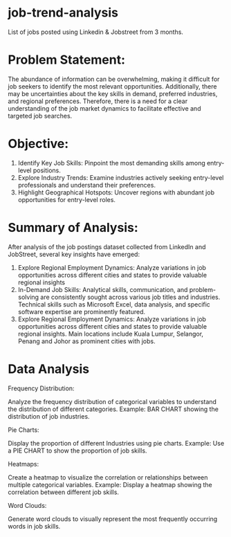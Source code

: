 # job-trend-analysis

List of jobs posted using Linkedin & Jobstreet from 3 months.

# Problem Statement:

The abundance of information can be overwhelming, making it difficult for job seekers to identify the most relevant opportunities. Additionally, there may be uncertainties about the key skills in demand, preferred industries, and regional preferences. Therefore, there is a need for a clear understanding of the job market dynamics to facilitate effective and targeted job searches.

# Objective:

1. Identify Key Job Skills: Pinpoint the most demanding skills among entry-level positions.
2. Explore Industry Trends: Examine industries actively seeking entry-level professionals and understand their preferences.
3. Highlight Geographical Hotspots: Uncover regions with abundant job opportunities for entry-level roles.

# Summary of Analysis:
After analysis of the job postings dataset collected from LinkedIn and JobStreet, several key insights have emerged:

1. Explore Regional Employment Dynamics: Analyze variations in job opportunities across different cities and states to provide valuable regional insights
2. In-Demand Job Skills: Analytical skills, communication, and problem-solving are consistently sought across various job titles and industries. Technical skills such as Microsoft Excel, data analysis, and specific software expertise are prominently featured.
3. Explore Regional Employment Dynamics: Analyze variations in job opportunities across different cities and states to provide valuable regional insights. Main locations include Kuala Lumpur, Selangor, Penang and Johor as prominent cities with jobs.

# Data Analysis

Frequency Distribution:

Analyze the frequency distribution of categorical variables to understand the distribution of different categories.
Example: BAR CHART showing the distribution of job industries.

Pie Charts:

Display the proportion of different Industries using pie charts.
Example: Use a PIE CHART to show the proportion of job skills.

Heatmaps:

Create a heatmap to visualize the correlation or relationships between multiple categorical variables.
Example: Display a heatmap showing the correlation between different job skills.

Word Clouds:

Generate word clouds to visually represent the most frequently occurring words in job skills.
